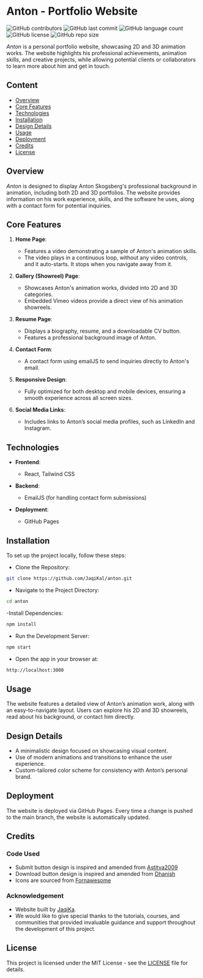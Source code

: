 # Anton - Portfolio Website

![GitHub contributors](https://img.shields.io/github/contributors/JaqiKal/anton?color=blue)
![GitHub last commit](https://img.shields.io/github/last-commit/JaqiKal/anton?color=brightgreen)
![GitHub language count](https://img.shields.io/github/languages/count/JaqiKal/anton?color=orange)
![GitHub license](https://img.shields.io/github/license/JaqiKal/anton?color=yellow)
![GitHub repo size](https://img.shields.io/github/repo-size/JaqiKal/anton?color=black)

*Anton* is a personal portfolio website, showcasing 2D and 3D animation works. The website highlights his professional achievements, animation skills, and creative projects, while allowing potential clients or collaborators to learn more about him and get in touch.

## Content

- [Overview](#overview)
- [Core Features](#core-features)
- [Technologies](#technologies)
- [Installation](#installation)
- [Design Details](#design-details)
- [Usage](#usage)
- [Deployment](#deployment)
- [Credits](#credits)
- [License](#license)

## Overview

*Anton* is designed to display Anton Skogsberg's professional background in animation, including both 2D and 3D portfolios. The website provides information on his work experience, skills, and the software he uses, along with a contact form for potential inquiries.

## Core Features

1. **Home Page**:
   - Features a video demonstrating a sample of Anton's animation skills.
   - The video plays in a continuous loop, without any video controls, and it auto-starts. It stops when you navigate away from it.

2. **Gallery (Showreel) Page**:
   - Showcases Anton's animation works, divided into 2D and 3D categories.
   - Embedded Vimeo videos provide a direct view of his animation showreels.

3. **Resume Page**:
   - Displays a biography, resume, and a downloadable CV button.
   - Features a professional background image of Anton.

4. **Contact Form**:
   - A contact form using emailJS to send inquiries directly to Anton's email.

5. **Responsive Design**:
   - Fully optimized for both desktop and mobile devices, ensuring a smooth experience across all screen sizes.

6. **Social Media Links**:
   - Includes links to Anton’s social media profiles, such as LinkedIn and Instagram.

## Technologies

- **Frontend**:  
  - React, Tailwind CSS
  
- **Backend**:  
  - EmailJS (for handling contact form submissions)

- **Deployment**:  
  - GitHub Pages

## Installation

To set up the project locally, follow these steps:

- Clone the Repository:

```bash
git clone https://github.com/JaqiKal/anton.git
```

- Navigate to the Project Directory:

```bash
cd anton
```

-Install Dependencies:

 ```bash
 npm install
```

- Run the Development Server:

```bash
npm start
```

- Open the app in your browser at:

```bash
http://localhost:3000
```

## Usage

The website features a detailed view of Anton’s animation work, along with an easy-to-navigate layout. Users can explore his 2D and 3D showreels, read about his background, or contact him directly.

## Design Details

- A minimalistic design focused on showcasing visual content.
- Use of modern animations and transitions to enhance the user experience.
- Custom-tailored color scheme for consistency with Anton’s personal brand.

## Deployment

The website is deployed via GitHub Pages. Every time a change is pushed to the main branch, the website is automatically updated.

## Credits

### Code Used

- Submit button design is inspired and amended from [Astitva2009](https://codepen.io/astitva2009/pen/ExQeNxb)
- Download button design is inspired and amended from [Dhanish](https://codepen.io/dhanishgajjar/pen/NgQqVj)
- Icons are sourced from [Fornawesome](https://fontawesome.com/)

### Acknowledgement

- Website built by [JaqiKa](https://github.com/JaqiKal).
- We would like to give special thanks to the tutorials, courses, and communities that provided invaluable guidance and support throughout the development of this project.

## License

This project is licensed under the MIT License - see the [LICENSE](https://github.com/JaqiKal/anton/blob/main/LICENSE) file for details.
